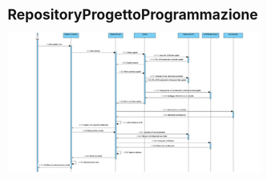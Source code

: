 # RepositoryProgettoProgrammazione
<img src="https://github.com/Buratti-Guidi/RepositoryProgettoProgrammazione/blob/main/InizializationSeq.png?raw=true">
